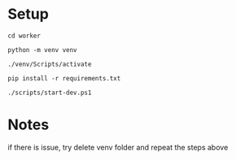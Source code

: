 # Setup

```shell
cd worker

python -m venv venv

./venv/Scripts/activate

pip install -r requirements.txt

./scripts/start-dev.ps1
```

# Notes

if there is issue, try delete venv folder and repeat the steps above
